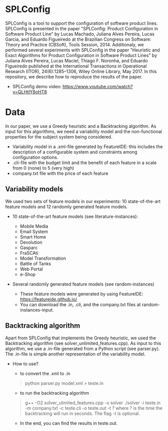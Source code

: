 # SPLConfig
SPLConfig is a tool to support the configuration of software product lines. 
SPLConfig is presented in the paper "SPLConfig: Product Configuration in Software Product Line" by Lucas Machado, Juliana Alves Pereira, Lucas Garcia, and Eduardo Figueiredo at the Brazilian Congress on Software: Theory and Practice (CBSoft), Tools Session, 2014.
Additionaly, we performed several experiments with SPLConfig in the paper "Heuristic and Exact Algorithms for Product Configuration in Software Product Lines" by Juliana Alves Pereira, Lucas Maciel, Thiago F. Noronha, and Eduardo Figueiredo published at the International Transactions in Operational Research (ITOR), 24(6):1285–1306, Wiley Online Library, May 2017.
In this repository, we describe how to reproduce the results of the paper.

- SPLConfig demo video: https://www.youtube.com/watch?v=QLHtIY8oHT8

# Data
In our paper, we use a Greedy heuristic and a Backtracking algorithm. As input for this algorithms, we need a variability model and the non-functional properties for the subject system being considered.

- Variability model in a .xml-file generated by FeatureIDE: this includes the description of a configurable system and constraints among configuration options.
- .cli-file with the budget limit and the benefit of each feature in a scale from 0 (none) to 5 (very high)
- company.txt file with the price of each feature

## Variability models
We used two sets of feature models in our experiments: 10 state-of-the-art feature models and 12 randomly generated feature models. 

- 10 state-of-the-art feature models (see literature-instances):
  - Mobile Media
  - Email System
  - Smart Home
  - Devolution
  - Gasparc
  - FraSCAti
  - Model Transformation
  - Battle of Tanks
  - Web Portal
  - e-Shop

- Several randomly generated feature models (see random-instances)
  - These feature models were generated by using FeatureIDE: https://featureide.github.io/ 
  - You can download the .in, .cli, and the company.txt files at random-instances-input.
  
## Backtracking algorithm
Apart from SPLConfig that implements the Greedy heuristic, we used the Backtracking algorithm (see solver_unlimited_features.cpp). As input to this algorithm, we use a .in-file generated from a Python script (see parser.py). The .in-file is simple another representation of the variability model.

- How to use?

  - to convert the .xml to .in
  > python parser.py model.xml > teste.in
  - to run the backtracking algorithm
  > g++ -O2 solver_ulimited_features.cpp -o solver
  > ./solver -i teste.in -m company.txt -c teste.cli -o teste.out -t ?
  where ? is the time the backtracking will run in seconds. The flag -t is optional.
  - In the end, you can find the results in teste.out.
